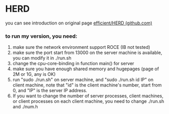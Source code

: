 HERD
====

you can see introduction on original page [efficient/HERD (github.com)](https://github.com/efficient/HERD)

### to run my version, you need:

1. make sure the network environment support ROCE (IB not tested)
2. make sure the port start from 13000 on the server machine is available, you can modify it in ./run.sh
3. change the cpu-core-binding in function main() for server 
4. make sure you have enough shared memory and hugepages (page of 2M or 1G, any is OK)
5. run "sudo ./run.sh" on server machine, and "sudo ./run.sh id IP" on client machine, note that "id" is the client machine's number, start from 0, and "IP" is the server IP address.
6. If you want to change the number of server processes, client machines, or client processes on each client machine, you need to change ./run.sh and ./num.h 